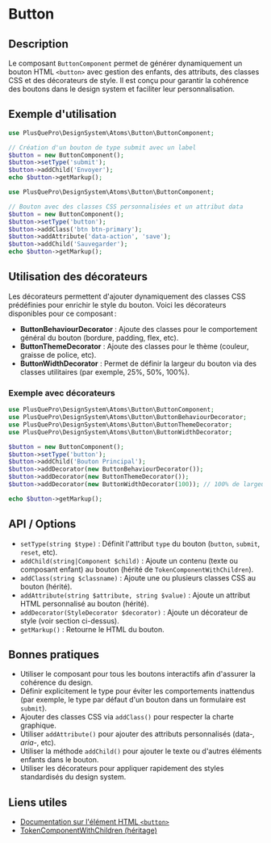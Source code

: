 # Button

## Description
Le composant `ButtonComponent` permet de générer dynamiquement un bouton HTML `<button>` avec gestion des enfants, des attributs, des classes CSS et des décorateurs de style. Il est conçu pour garantir la cohérence des boutons dans le design system et faciliter leur personnalisation.

## Exemple d'utilisation
```php
use PlusQuePro\DesignSystem\Atoms\Button\ButtonComponent;

// Création d'un bouton de type submit avec un label
$button = new ButtonComponent();
$button->setType('submit');
$button->addChild('Envoyer');
echo $button->getMarkup();
```

```php
use PlusQuePro\DesignSystem\Atoms\Button\ButtonComponent;

// Bouton avec des classes CSS personnalisées et un attribut data
$button = new ButtonComponent();
$button->setType('button');
$button->addClass('btn btn-primary');
$button->addAttribute('data-action', 'save');
$button->addChild('Sauvegarder');
echo $button->getMarkup();
```

## Utilisation des décorateurs
Les décorateurs permettent d'ajouter dynamiquement des classes CSS prédéfinies pour enrichir le style du bouton. Voici les décorateurs disponibles pour ce composant :

- **ButtonBehaviourDecorator** : Ajoute des classes pour le comportement général du bouton (bordure, padding, flex, etc).
- **ButtonThemeDecorator** : Ajoute des classes pour le thème (couleur, graisse de police, etc).
- **ButtonWidthDecorator** : Permet de définir la largeur du bouton via des classes utilitaires (par exemple, 25%, 50%, 100%).

### Exemple avec décorateurs
```php
use PlusQuePro\DesignSystem\Atoms\Button\ButtonComponent;
use PlusQuePro\DesignSystem\Atoms\Button\ButtonBehaviourDecorator;
use PlusQuePro\DesignSystem\Atoms\Button\ButtonThemeDecorator;
use PlusQuePro\DesignSystem\Atoms\Button\ButtonWidthDecorator;

$button = new ButtonComponent();
$button->setType('button');
$button->addChild('Bouton Principal');
$button->addDecorator(new ButtonBehaviourDecorator());
$button->addDecorator(new ButtonThemeDecorator());
$button->addDecorator(new ButtonWidthDecorator(100)); // 100% de largeur

echo $button->getMarkup();
```

## API / Options
- `setType(string $type)` : Définit l'attribut `type` du bouton (`button`, `submit`, `reset`, etc).
- `addChild(string|Component $child)` : Ajoute un contenu (texte ou composant enfant) au bouton (hérité de `TokenComponentWithChildren`).
- `addClass(string $classname)` : Ajoute une ou plusieurs classes CSS au bouton (hérité).
- `addAttribute(string $attribute, string $value)` : Ajoute un attribut HTML personnalisé au bouton (hérité).
- `addDecorator(StyleDecorator $decorator)` : Ajoute un décorateur de style (voir section ci-dessus).
- `getMarkup()` : Retourne le HTML du bouton.

## Bonnes pratiques
- Utiliser le composant pour tous les boutons interactifs afin d'assurer la cohérence du design.
- Définir explicitement le type pour éviter les comportements inattendus (par exemple, le type par défaut d'un bouton dans un formulaire est `submit`).
- Ajouter des classes CSS via `addClass()` pour respecter la charte graphique.
- Utiliser `addAttribute()` pour ajouter des attributs personnalisés (data-*, aria-*, etc).
- Utiliser la méthode `addChild()` pour ajouter le texte ou d'autres éléments enfants dans le bouton.
- Utiliser les décorateurs pour appliquer rapidement des styles standardisés du design system.

## Liens utiles
- [Documentation sur l'élément HTML `<button>`](https://developer.mozilla.org/fr/docs/Web/HTML/Element/button)
- [TokenComponentWithChildren (héritage)](../TokenComponentWithChildren.php) 